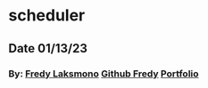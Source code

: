 # scheduler

## Date 01/13/23
### By: [Fredy Laksmono](https://www.linkedin.com/in/fredy-laksmono/) [Github Fredy](https://github.com/fredy-laksmono) [Portfolio](https://www.flaksmono.com/)